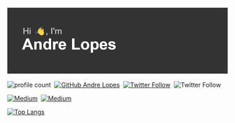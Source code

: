 ![Hi there](https://github.com/alopes2/alopes2/blob/main/header.png?raw=true)

![profile count](https://komarev.com/ghpvc/?username=alopes2)&nbsp;
[![GitHub Andre Lopes](https://img.shields.io/github/followers/alopes2?label=follow&style=social)](https://github.com/alopes2)&nbsp;
[![Twitter Follow](https://img.shields.io/twitter/follow/AhnDreVitor?label=Twitter&style=for-the-badge&logo=twitter&logoColor=white)](https://twitter.com/AhnDreVitor)&nbsp;
![Twitter Follow](https://img.shields.io/twitter/follow/asdf?style=for-the-badge)

[![Medium](https://img.shields.io/badge/Medium-12100E?style=for-the-badge&logo=medium&logoColor=white)](https://andrevitorlopes.medium.com)&nbsp;
[![Medium](https://img.shields.io/badge/LinkedIn-0077B5?style=for-the-badge&logo=linkedin&logoColor=white)](https://www.linkedin.com/in/andrevitorlopes/)&nbsp;

[![Top Langs](https://github-readme-stats.vercel.app/api/top-langs/?username=alopes2&hide=shaderlab,hlsl&layout=compact)](https://github.com/anuraghazra/github-readme-stats)

<!--
**alopes2/alopes2** is a ✨ _special_ ✨ repository because its `README.md` (this file) appears on your GitHub profile.

Here are some ideas to get you started:

- 🔭 I’m currently working on ...
- 🌱 I’m currently learning ...
- 👯 I’m looking to collaborate on ...
- 🤔 I’m looking for help with ...
- 💬 Ask me about ...
- 📫 How to reach me: ...
- 😄 Pronouns: ...
- ⚡ Fun fact: ...
-->
